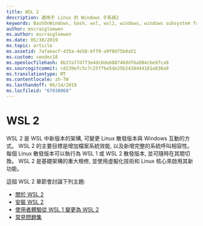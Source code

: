 ```yaml
---
title: WSL 2
description: 適用于 Linux 的 Windows 子系統2
keywords: BashOnWindows, bash, wsl, wsl2, windows, windows subsystem for linux, windowssubsystem, ubuntu, debian, suse, windows 10, 安裝
author: mscraigloewen
ms.author: mscraigloewen
ms.date: 05/30/2019
ms.topic: article
ms.assetid: 7afaeacf-435a-4e58-bff0-a9f0d75b8a51
ms.custom: seodec18
ms.openlocfilehash: 8b37a77d773e4dc0de688740ddf6a984cbe97ca9
ms.sourcegitcommit: cd239efc5c7c25ffbe5de25b2438d44181a838a9
ms.translationtype: MT
ms.contentlocale: zh-TW
ms.lasthandoff: 06/14/2019
ms.locfileid: "67038068"
---
```

# <a name="wsl-2"></a>WSL 2

WSL 2 是 WSL 中新版本的架構, 可變更 Linux 散發版本與 Windows 互動的方式。 WSL 2 的主要目標是增加檔案系統效能, 以及新增完整的系統呼叫相容性。 每個 Linux 散發版本可以執行為 WSL 1 或 WSL 2 散發版本, 並可隨時在其間切換。 WSL 2 是基礎架構的重大檢修, 並使用虛擬化技術和 Linux 核心來啟用其新功能。

這個 WSL 2 章節會討論下列主題:

* [關於 WSL 2](./wsl2-about.md)
* [安裝 WSL 2](./wsl2-install.md)
* [使用者體驗從 WSL 1 變更為 WSL 2](./wsl2-ux-changes.md)
* [常見問題集](./wsl2-faq.md)